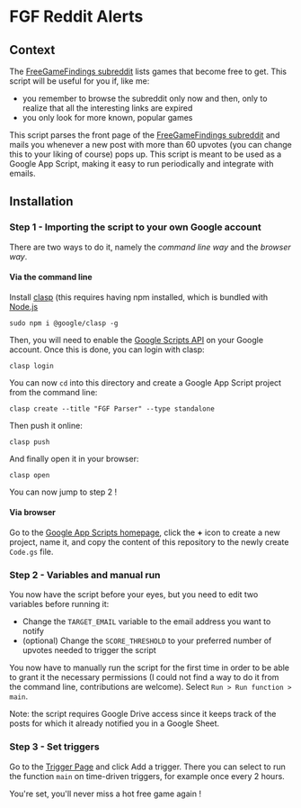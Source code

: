 # FGF Reddit Alerts

## Context

The [FreeGameFindings subreddit](https://www.reddit.com/r/FreeGameFindings/hot/) lists games that become free to get. This script will be useful for you if, like me:

- you remember to browse the subreddit only now and then, only to realize that all the interesting links are expired
-  you only look for more known, popular games

This script parses the front page of the [FreeGameFindings subreddit](https://www.reddit.com/r/FreeGameFindings/hot/) and mails you whenever a new post with more than 60 upvotes (you can change this to your liking of course) pops up. This script is meant to be used as a Google App Script, making it easy to run periodically and integrate with emails.

## Installation

### Step 1 - Importing the script to your own Google account
There are two ways to do it, namely the *command line way* and the *browser way*.

#### Via the command line
Install [clasp](https://github.com/google/clasp) (this requires having npm installed, which is bundled with [Node.js](https://nodejs.org/en/download/)
```
sudo npm i @google/clasp -g
```

Then, you will need to enable the [Google Scripts API](https://script.google.com/home/usersettings) on your Google account. Once this is done, you can login with clasp:
```
clasp login
```
You can now `cd` into this directory and create a Google App Script project from the command line:
```
clasp create --title "FGF Parser" --type standalone
```
Then push it online:
```
clasp push
```
And finally open it in your browser:
```
clasp open
```
You can now jump to step 2 !

#### Via browser

Go to the [Google App Scripts homepage](https://script.google.com/home), click the **+** icon to create a new project, name it, and copy the content of this repository to the newly create `Code.gs` file.

### Step 2 - Variables and manual run

You now have the script before your eyes, but you need to edit two variables before running it:

- Change the `TARGET_EMAIL` variable to the email address you want to notify
- (optional) Change the `SCORE_THRESHOLD` to your preferred number of upvotes needed to trigger the script

You now have to manually run the script for the first time in order to be able to grant it the necessary permissions (I could not find a way to do it from the command line, contributions are welcome). Select `Run > Run function > main`. 

Note: the script requires Google Drive access since it keeps track of the posts for which it already notified you in a Google Sheet.

### Step 3 - Set triggers

Go to the [Trigger Page](https://script.google.com/home/triggers) and click Add a trigger. There you can select to run the function `main` on time-driven triggers, for example once every 2 hours.

You're set, you'll never miss a hot free game again !

